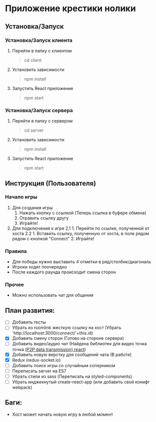 # Приложение крестики нолики

## Установка/Запуск

### Установка/Запуск клиента
1. Перейти в папку с клиентом
    > cd client
2. Установить зависимости
     > npm install
3. Запустить React приложение
    > npm start

### Установка/Запуск сервера
1. Перейти в папку с сервером
    > cd server
2. Установить зависимости
    > npm install
3. Запустить React приложение
    > npm start

## Инструкция (Пользователя)
### Начало игры
1. Для создания игры
    1. Нажать кнопку с ссылкой (Теперь ссылка в буфере обмена)
    2. Отравить ссылку другу
    3. Играйте!
2. Для подключения к игре
    2.1
        1. Перейти по ссылке, полученной от хоста
    2.2
        1. Вставить ссылку, полученную от хоста, в поле рядом рядом с кнопкой "Connect"
        2. Играйте!

### Правила

- Для победы нужно выставить 4 отметки в ряд/столбик/диагональ
- Игроки ходят поочередно
- После каждого раунда происходит смена сторон

### Прочее

- Можно использовать чат для общения

## План развития:

- [ ] Добавить тесты
- [ ] Убрать из roomlink жесткую ссылку на хост (Убрать 'http://localhost:3000/connect/'+this.id)
- [x] Добавить смену сторон (Готово на стороне сервера)
- [ ] Добавить видео/аудио чат (Найдена библиотек для видео точка точка [(P2P data transmission) react](https://www.npmjs.com/package/react-webrtc))
- [x] Добавить новую верстку для сообщений чата (В работе)
- [x] Redux (redux-socket.io)
- [ ] Добавить поиск игры со случайным соперником
- [ ] Переписать server на ES7
- [ ] Убрать стили из sass (Переписать на styled-components)
- [ ] Убрать инджекнутый create-react-app (или добавить свой конифг webpack)

## Баги:

- Хост может начать новую игру в любой момент
